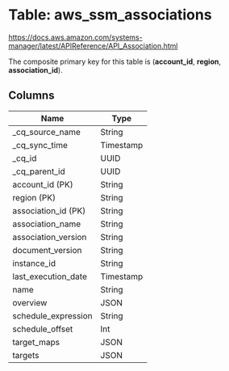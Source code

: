 # Table: aws_ssm_associations

https://docs.aws.amazon.com/systems-manager/latest/APIReference/API_Association.html

The composite primary key for this table is (**account_id**, **region**, **association_id**).

## Columns

| Name          | Type          |
| ------------- | ------------- |
|_cq_source_name|String|
|_cq_sync_time|Timestamp|
|_cq_id|UUID|
|_cq_parent_id|UUID|
|account_id (PK)|String|
|region (PK)|String|
|association_id (PK)|String|
|association_name|String|
|association_version|String|
|document_version|String|
|instance_id|String|
|last_execution_date|Timestamp|
|name|String|
|overview|JSON|
|schedule_expression|String|
|schedule_offset|Int|
|target_maps|JSON|
|targets|JSON|
